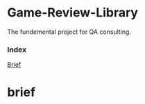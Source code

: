 # Game-Review-Library

The fundemental project for QA consulting.

### Index

[Brief](#Brief)







# brief

